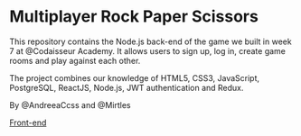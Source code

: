 # Multiplayer Rock Paper Scissors
This repository contains the Node.js back-end of the game we built in week 7 at @Codaisseur Academy. It allows users to sign up, log in, create game rooms and play against each other.

The project combines our knowledge of HTML5, CSS3, JavaScript, PostgreSQL, ReactJS, Node.js, JWT authentication and Redux.

By @AndreeaCcss and @Mirtles

[Front-end](https://github.com/Mirtles/game-client)
